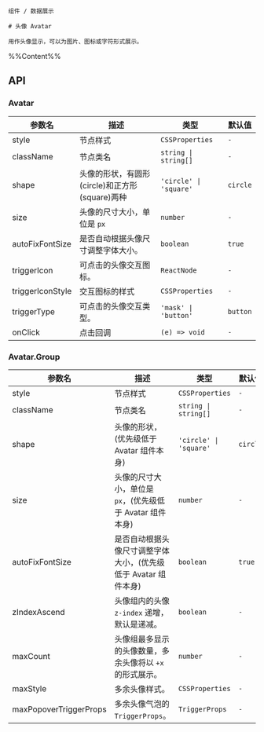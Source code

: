 `````
组件 / 数据展示

# 头像 Avatar

用作头像显示，可以为图片、图标或字符形式展示。
`````

%%Content%%

## API

### Avatar

|参数名|描述|类型|默认值|
|---|---|---|---|
|style|节点样式|`CSSProperties`|`-`|
|className|节点类名|`string \| string[]`|`-`|
|shape|头像的形状，有圆形(circle)和正方形(square)两种|`'circle' \| 'square'`|`circle`|
|size|头像的尺寸大小，单位是 `px`|`number`|`-`|
|autoFixFontSize|是否自动根据头像尺寸调整字体大小。|`boolean`|`true`|
|triggerIcon|可点击的头像交互图标。|`ReactNode`|`-`|
|triggerIconStyle|交互图标的样式|`CSSProperties`|`-`|
|triggerType|可点击的头像交互类型。|`'mask' \| 'button'`|`button`|
|onClick|点击回调|`(e) => void`|`-`|

### Avatar.Group

|参数名|描述|类型|默认值|版本|
|---|---|---|---|---|
|style|节点样式|`CSSProperties`|`-`|-|
|className|节点类名|`string \| string[]`|`-`|-|
|shape|头像的形状，(优先级低于 Avatar 组件本身)|`'circle' \| 'square'`|`circle`|-|
|size|头像的尺寸大小，单位是 `px`，(优先级低于 Avatar 组件本身)|`number`|`-`|-|
|autoFixFontSize|是否自动根据头像尺寸调整字体大小，(优先级低于 Avatar 组件本身)|`boolean`|`true`|-|
|zIndexAscend|头像组内的头像 `z-index` 递增，默认是递减。|`boolean`|`-`|2.3.0|
|maxCount|头像组最多显示的头像数量，多余头像将以 `+x` 的形式展示。|`number`|`-`|2.4.0|
|maxStyle|多余头像样式。|`CSSProperties`|`-`|2.4.0|
|maxPopoverTriggerProps|多余头像气泡的 `TriggerProps`。|`TriggerProps`|`-`|2.4.0|
